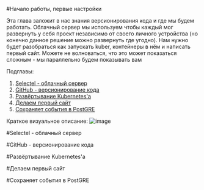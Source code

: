 #Начало работы, первые настройки

Эта глава заложит в нас знания версионирования кода и где мы будем работать. Облачный сервер мы используем чтобы каждый мог развернуть у себя проект независимо от своего личного устройства (но конечно данное решение можно развернуть где угодно). Нам нужно будет разобраться как запускать kuber, контейнеры в нём и написать первый сайт.
Можете не волноваться, что это может показаться сложным - мы параллельно будем показывать вам 

Подглавы:
1. [Selectel - облачный сервер](#selectel)
2. [GitHub - версионирование кода](#github)
3. [Развёртывание Kubernetes'а](#kubernetes) 
4. [Делаем первый сайт](#первый-сайт)
5. [Сохраняет события в PostGRE](#основные-сервисы)

Краткое визуальное описание:
![image](https://github.com/user-attachments/assets/3cdb51ef-00b5-4195-8b36-a4cb6eca7f57)



#Selectel - облачный сервер


#GitHub - версионирование кода


#Развёртывание Kubernetes'а


#Делаем первый сайт


#Сохраняет события в PostGRE





